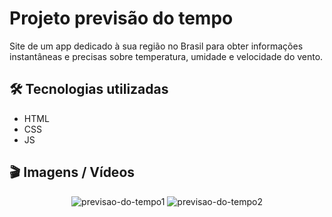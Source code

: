 # Projeto previsão do tempo
Site de um app dedicado à sua região no Brasil para obter informações instantâneas e precisas sobre temperatura, umidade e velocidade do vento.

## 🛠️ Tecnologias utilizadas
- HTML
- CSS
- JS

## 🎬 Imagens / Vídeos  

<div align="center">

![previsao-do-tempo1](https://github.com/Mctks2/app-previsao-do-tempo/assets/62295808/87669d21-26c1-4c6d-80c0-1b1ddddb07da) ![previsao-do-tempo2](https://github.com/Mctks2/app-previsao-do-tempo/assets/62295808/61aec8c0-89aa-4019-8bf8-3442d1e2415d)

</div>

